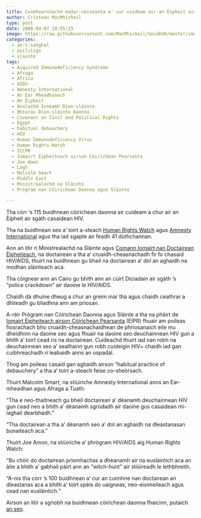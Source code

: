 ```yaml
---
title: Coimhearsnachd eadar-nàiseanta a’ cur cuideam air an Èipheit air sgàth casaidean HIV/AIDS
author: Crìstean MacMhìcheil
type: post
date: 2008-04-07 19:55:23
image: https://raw.githubusercontent.com/MacMhicheil/GeidhUK/master/images/.jpg
categories:
  - an-t-saoghal
  - poilitigs
  - slainte
tags:
  - Acquired Immunodeficiency Syndrome
  - Afraga
  - Africa
  - AIDS
  - Amnesty International
  - An Ear Mheadhanach
  - An Èipheit
  - Annlachd Inneamh Dìon-slàinte
  - Bhìoras Dìon-slàinte Daonna
  - Covenant on Civil and Political Rights
  - Egypt
  - habitual debauchery
  - HIV
  - Human Immunodeficiency Virus
  - Human Rights Watch
  - ICCPR
  - Iomairt Èipheiteach airson Còirichean Pearsanta
  - Joe Amon
  - Lagh
  - Malcolm Smart
  - Middle East
  - Ministrealachd na Slàinte
  - Prògram nan Còirichean Daonna agus Slàinte

---
```

Tha còrr &#8217;s 115 buidhnean còirichean daonna air cuideam a chur air an Èipheit air sgàth casaidean HIV.

<!--more-->

Tha na buidhnean seo a&#8217; toirt a-steach [Human Rights Watch][1] agus [Amnesty International][2] agus tha iad sgapte air feadh 41 dùthchannan.

Ann an litir ri Ministrealachd na Slàinte agus [Comann Iomairt nan Doctairean Èipheiteach][3], na doctairean a tha a&#8217; cruaidh-cheasnachadh fìr fo chasaid HIV/AIDS, thuirt na buidhnean gu bheil na doctairean a&#8217; dol an aghaidh na modhan slàinteach aca.

Tha còignear ann an Cairo gu bhith ann an cùirt Diciadain air sgàth &#8217;s &#8220;police crackdown&#8221; air daoine le HIV/AIDS.

Chaidh dà dhuine dheug a chur an greim mar thà agus chaidh ceathrar a dhìteadh gu bliadhna ann am prìosan.

A-rèir Prògram nan Còirichean Daonna agus Slàinte a tha na phàirt de [Iomairt Èipheiteach airson Còirichean Pearsanta][4] (EIPR) fhuair am poileas fiosrachach bho cruaidh-cheasnachaidhean de phrìosanaich eile mu dheidhinn na daoine seo agus fhuair na daoine seo deuchainnean HIV gun a bhith a&#8217; toirt cead ris na doctairean. Cuideachd thuirt iad nan robh na deuchainnean seo a&#8217; sealltainn gun robh cuideigin HIV+ chaidh iad gan cuibhreachadh ri leabaidh anns an ospadal.

Thog am poileas casaid gan aghaidh airson &#8220;habitual practice of debauchery&#8221; a tha a&#8217; toirt a-steach feise co-sheòrsach.

Thuirt Malcolm Smart, na stiùiriche Amnesty International anns an Ear-mheadhan agus Afraga a Tuath:

&#8220;Tha e neo-thaitneach gu bheil doctairean a&#8217; dèanamh deuchainnean HIV gun cead neo a bhith a&#8217; dèanamh sgrùdadh air daoine gus casaidean mì-laghail dearbhadh.&#8221;

&#8220;Tha doctairean a tha a&#8217; dèanamh seo a&#8217; dol an aghaidh na dleastanasan bunaiteach aca.&#8221;

Thuirt Joe Amon, na stiùiriche a&#8217; phrògram HIV/AIDS aig Human Rights Watch:

&#8220;Bu chòir do doctairean prìomhachas a dhèanamh air na euslàintich aca an àite a bhith a&#8217; gabhail pàirt ann an &#8220;witch-hunt&#8221; air stiùireadh le lethbhreith.

&#8220;A-nis tha còrr &#8217;s 100 buidhnean a&#8217; cur an cuimhne nan doctairean an dleastanas aca a bhith a&#8217; toirt spèis do uaigneas, neo-eisimeileach agus cead nan euslàintich.&#8221;

Airson an litir a sgrìobh na buidhnean còirichean daonna fhaicinn, putaich [an seo][5].

 [1]: http://www.hrw.org/ "Làrach-lìn Human Rights Watch"
 [2]: http://www.amnesty.org/ "Làrach-lìn Amnesty International"
 [3]: http://www.ems.org.eg/ "Làrach-lìn Comann Iomairt nan Doctairean Èipheiteach"
 [4]: http://www.eipr.org/en/ "Làrach-lìn an EIPR"
 [5]: http://hrw.org/english/docs/2008/04/07/egypt18439.htm "Làrach-lìn Human Rights Watch"

